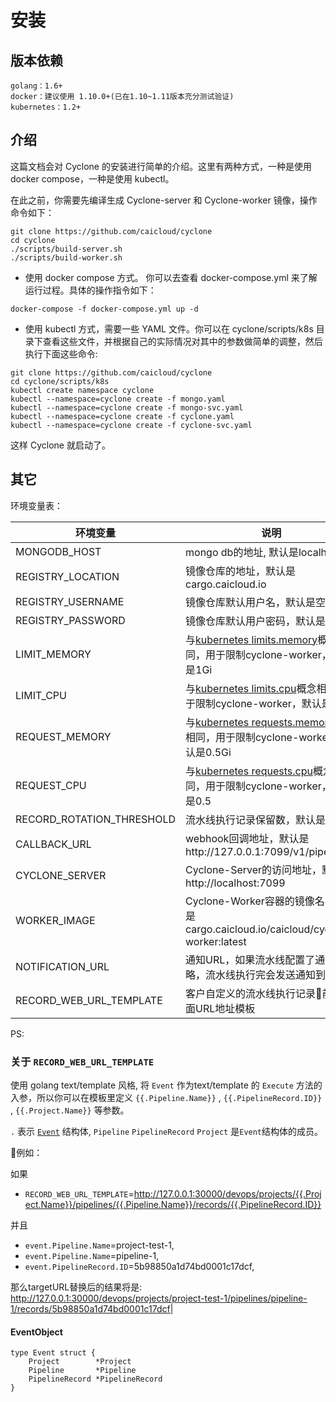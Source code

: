 # 安装

## 版本依赖

```
golang：1.6+
docker：建议使用 1.10.0+(已在1.10~1.11版本充分测试验证)
kubernetes：1.2+
```

## 介绍

这篇文档会对 Cyclone 的安装进行简单的介绍。这里有两种方式，一种是使用 docker compose，一种是使用 kubectl。

在此之前，你需要先编译生成 Cyclone-server 和 Cyclone-worker 镜像，操作命令如下：

```
git clone https://github.com/caicloud/cyclone
cd cyclone
./scripts/build-server.sh
./scripts/build-worker.sh
```

- 使用 docker compose 方式。 你可以去查看 docker-compose.yml 来了解运行过程。具体的操作指令如下：

```
docker-compose -f docker-compose.yml up -d
```

- 使用 kubectl 方式，需要一些 YAML 文件。你可以在 cyclone/scripts/k8s 目录下查看这些文件，并根据自己的实际情况对其中的参数做简单的调整，然后执行下面这些命令:

```
git clone https://github.com/caicloud/cyclone
cd cyclone/scripts/k8s
kubectl create namespace cyclone
kubectl --namespace=cyclone create -f mongo.yaml
kubectl --namespace=cyclone create -f mongo-svc.yaml
kubectl --namespace=cyclone create -f cyclone.yaml
kubectl --namespace=cyclone create -f cyclone-svc.yaml
```

这样 Cyclone 就启动了。

## 其它

环境变量表：

| 环境变量                   | 说明                                       |
| ------------------------- | ---------------------------------------- |
| MONGODB_HOST              | mongo db的地址, 默认是localhost                  |
| REGISTRY_LOCATION         | 镜像仓库的地址，默认是cargo.caicloud.io             |
| REGISTRY_USERNAME         | 镜像仓库默认用户名，默认是空                             |
| REGISTRY_PASSWORD         | 镜像仓库默认用户密码，默认是空                           |
| LIMIT_MEMORY              | 与[kubernetes limits.memory](https://kubernetes.io/docs/concepts/policy/resource-quotas)概念相同，用于限制cyclone-worker，默认是1Gi     |
| LIMIT_CPU                 | 与[kubernetes limits.cpu](https://kubernetes.io/docs/concepts/policy/resource-quotas)概念相同，用于限制cyclone-worker，默认是1          |
| REQUEST_MEMORY            | 与[kubernetes requests.memory](https://kubernetes.io/docs/concepts/policy/resource-quotas)概念相同，用于限制cyclone-worker，默认是0.5Gi |
| REQUEST_CPU               | 与[kubernetes requests.cpu](https://kubernetes.io/docs/concepts/policy/resource-quotas)概念相同，用于限制cyclone-worker，默认是0.5      |
| RECORD_ROTATION_THRESHOLD | 流水线执行记录保留数，默认是50      |
| CALLBACK_URL              | webhook回调地址，默认是http://127.0.0.1:7099/v1/pipelines       |
| CYCLONE_SERVER            | Cyclone-Server的访问地址，默认是http://localhost:7099 |
| WORKER_IMAGE              | Cyclone-Worker容器的镜像名，默认是cargo.caicloud.io/caicloud/cyclone-worker:latest |
|NOTIFICATION_URL|通知URL，如果流水线配置了通知策略，流水线执行完会发送通知到改URL|
|RECORD_WEB_URL_TEMPLATE|客户自定义的流水线执行记录前端页面URL地址模板|

PS:
### 关于 `RECORD_WEB_URL_TEMPLATE`
使用 golang text/template 风格, 将 `Event` 作为text/template 的 `Execute` 方法的入参，所以你可以在模板里定义 `{{.Pipeline.Name}}` , `{{.PipelineRecord.ID}}` , `{{.Project.Name}}` 等参数。

`.` 表示 [`Event`](#EventObject) 结构体, `Pipeline` `PipelineRecord` `Project` 是`Event`结构体的成员。

例如：

如果
- `RECORD_WEB_URL_TEMPLATE`=http://127.0.0.1:30000/devops/projects/{{.Project.Name}}/pipelines/{{.Pipeline.Name}}/records/{{.PipelineRecord.ID}}

并且
- `event.Pipeline.Name`=project-test-1,
- `event.Pipeline.Name`=pipeline-1,
- `event.PipelineRecord.ID`=5b98850a1d74bd0001c17dcf,

那么targetURL替换后的结果将是:
http://127.0.0.1:30000/devops/projects/project-test-1/pipelines/pipeline-1/records/5b98850a1d74bd0001c17dcf|

#### EventObject
```
type Event struct {
	Project        *Project
	Pipeline       *Pipeline
	PipelineRecord *PipelineRecord
}
```
